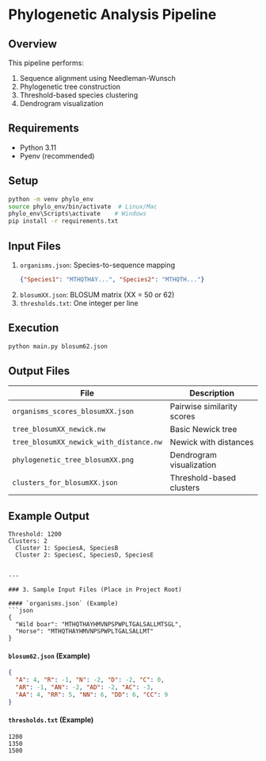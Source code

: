# Phylogenetic Analysis Pipeline

## Overview
This pipeline performs:
1. Sequence alignment using Needleman-Wunsch
2. Phylogenetic tree construction
3. Threshold-based species clustering
4. Dendrogram visualization

## Requirements
- Python 3.11
- Pyenv (recommended)

## Setup
```bash
python -m venv phylo_env
source phylo_env/bin/activate  # Linux/Mac
phylo_env\Scripts\activate    # Windows
pip install -r requirements.txt
```

## Input Files
1. `organisms.json`: Species-to-sequence mapping
   ```json
   {"Species1": "MTHQTHAY...", "Species2": "MTHQTH..."}
   ```
2. `blosumXX.json`: BLOSUM matrix (XX = 50 or 62)
3. `thresholds.txt`: One integer per line

## Execution
```bash
python main.py blosum62.json
```

## Output Files
| File | Description |
|------|-------------|
| `organisms_scores_blosumXX.json` | Pairwise similarity scores |
| `tree_blosumXX_newick.nw` | Basic Newick tree |
| `tree_blosumXX_newick_with_distance.nw` | Newick with distances |
| `phylogenetic_tree_blosumXX.png` | Dendrogram visualization |
| `clusters_for_blosumXX.json` | Threshold-based clusters |

## Example Output
```
Threshold: 1200
Clusters: 2
  Cluster 1: SpeciesA, SpeciesB
  Cluster 2: SpeciesC, SpeciesD, SpeciesE
```
```

---

### 3. Sample Input Files (Place in Project Root)  

#### `organisms.json` (Example)  
```json
{
  "Wild boar": "MTHQTHAYHMVNPSPWPLTGALSALLMTSGL",
  "Horse": "MTHQTHAYHMVNPSPWPLTGALSALLMT"
}
```

#### `blosum62.json` (Example)  
```json
{
  "A": 4, "R": -1, "N": -2, "D": -2, "C": 0,
  "AR": -1, "AN": -2, "AD": -2, "AC": -3,
  "AA": 4, "RR": 5, "NN": 6, "DD": 6, "CC": 9
}
```

#### `thresholds.txt` (Example)  
```
1200
1350
1500
```
